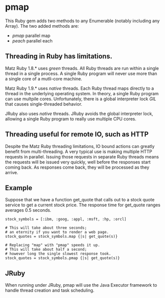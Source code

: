 pmap
====

This Ruby gem adds two methods to any Enumerable (notably including
any Array). The two added methods are:

* _pmap_ parallel map
* _peach_ parallel each

Threading in Ruby has limitations.
----------------------------------

Matz Ruby 1.8.* uses _green_ threads. All Ruby threads are run within
a single thread in a single process. A single Ruby program will never
use more than a single core of a mutli-core machine.

Matz Ruby 1.9.* uses _native_ threads. Each Ruby thread maps directly
to a thread in the underlying operating system. In theory, a single
Ruby program can use multpile cores. Unfortunately, there is a global
interpreter lock _GIL_ that causes single-threaded behavior.

JRuby also uses _native_ threads. JRuby avoids the global interpreter
lock, allowing a single Ruby program to really use multiple CPU cores.

Threading useful for remote IO, such as HTTP
--------------------------------------------

Despite the Matz Ruby threading limitations, IO bound actions can
greatly benefit from multi-threading. A very typical use is making
multiple HTTP requests in parallel. Issuing those requests in separate
Ruby threads means the requests will be issued very quickly, well
before the responses start coming back. As responses come back, they
will be processed as they arrive.

Example
-------

Suppose that we have a function get_quote that calls out to a stock
quote service to get a current stock price. The response time for
get_quote ranges averages 0.5 seconds.

    stock_symbols = [:ibm, :goog, :appl, :msft, :hp, :orcl]

    # This will take about three seconds;
    # an eternity if you want to render a web page.
    stock_quotes = stock_symbols.map {|s| get_quote(s)}

    # Replacing "map" with "pmap" speeds it up.
    # This will take about half a second;
    # however long the single slowest response took.
    stock_quotes = stock_symbols.pmap {|s| get_quote(s)}

JRuby
-----

When running under JRuby, pmap will use the Java Executor framework to
handle thread creation and task scheduling.
